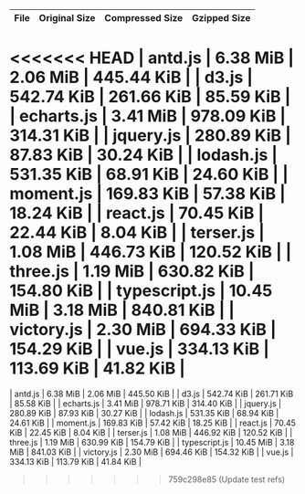 | File | Original Size | Compressed Size | Gzipped Size |
| --- | --- | --- | --- |
<<<<<<< HEAD
| antd.js | 6.38 MiB | 2.06 MiB | 445.44 KiB |
| d3.js | 542.74 KiB | 261.66 KiB | 85.59 KiB |
| echarts.js | 3.41 MiB | 978.09 KiB | 314.31 KiB |
| jquery.js | 280.89 KiB | 87.83 KiB | 30.24 KiB |
| lodash.js | 531.35 KiB | 68.91 KiB | 24.60 KiB |
| moment.js | 169.83 KiB | 57.38 KiB | 18.24 KiB |
| react.js | 70.45 KiB | 22.44 KiB | 8.04 KiB |
| terser.js | 1.08 MiB | 446.73 KiB | 120.52 KiB |
| three.js | 1.19 MiB | 630.82 KiB | 154.80 KiB |
| typescript.js | 10.45 MiB | 3.18 MiB | 840.81 KiB |
| victory.js | 2.30 MiB | 694.33 KiB | 154.29 KiB |
| vue.js | 334.13 KiB | 113.69 KiB | 41.82 KiB |
=======
| antd.js | 6.38 MiB | 2.06 MiB | 445.50 KiB |
| d3.js | 542.74 KiB | 261.71 KiB | 85.58 KiB |
| echarts.js | 3.41 MiB | 978.71 KiB | 314.40 KiB |
| jquery.js | 280.89 KiB | 87.93 KiB | 30.27 KiB |
| lodash.js | 531.35 KiB | 68.94 KiB | 24.61 KiB |
| moment.js | 169.83 KiB | 57.42 KiB | 18.25 KiB |
| react.js | 70.45 KiB | 22.45 KiB | 8.04 KiB |
| terser.js | 1.08 MiB | 446.92 KiB | 120.52 KiB |
| three.js | 1.19 MiB | 630.99 KiB | 154.79 KiB |
| typescript.js | 10.45 MiB | 3.18 MiB | 841.03 KiB |
| victory.js | 2.30 MiB | 694.46 KiB | 154.32 KiB |
| vue.js | 334.13 KiB | 113.79 KiB | 41.84 KiB |
>>>>>>> 759c298e85 (Update test refs)
